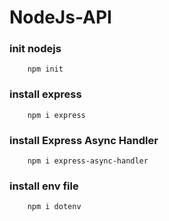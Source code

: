 # NodeJs-API

### init nodejs
```
    npm init
```

### install express
```
    npm i express
```
### install Express Async Handler
```
    npm i express-async-handler
```
### install env file
```
    npm i dotenv
```